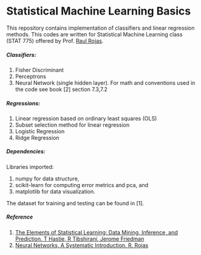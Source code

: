 # Statistical Machine Learning Basics

This repository contains implementation of classifiers and linear regression methods. This codes are written for Statistical Machine Learning class (STAT 775) offered by Prof. [Raul Rojas](http://www.inf.fu-berlin.de/inst/ag-ki/rojas_home/pmwiki/pmwiki.php).

##### Classifiers:
1. Fisher Discriminant
2. Perceptrons
3. Neural Network (single hidden layer). For math and conventions used in the code see book [2] section 7.3,7.2

##### Regressions:
1. Linear regression based on ordinary least squares (OLS)
2. Subset selection method for linear regression 
3. Logistic Regression
4. Ridge Regression

##### Dependencies:
Libraries imported: 
1. numpy for data structure,   
2. scikit-learn for computing error metrics and pca, and   
3. matplotlib for data visualization.  

The dataset for training and testing can be found in [1]. 


##### Reference
1. [The Elements of Statistical Learning: Data Mining, Inference, and Prediction. T Hastie, R Tibshirani, Jerome Friedman](http://statweb.stanford.edu/~tibs/ElemStatLearn/)
2. [Neural Networks, A Systematic Introduction. R. Rojas](http://page.mi.fu-berlin.de/rojas/neural/neuron.pdf)
